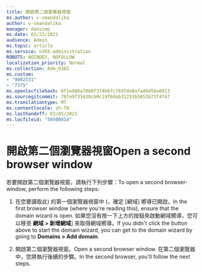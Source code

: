 ```yaml
---
title: 開啟第二個瀏覽器視窗
ms.author: v-smandalika
author: v-smandalika
manager: dansimp
ms.date: 02/23/2021
audience: Admin
ms.topic: article
ms.service: o365-administration
ROBOTS: NOINDEX, NOFOLLOW
localization_priority: Normal
ms.collection: Adm_O365
ms.custom:
- "9002531"
- "7375"
ms.openlocfilehash: 0f1e986a7888f374b67c7847de0afad4458a0913
ms.sourcegitcommit: 78fe9f33438cb0c19f0dab31253b5853b73f4f47
ms.translationtype: MT
ms.contentlocale: zh-TW
ms.lasthandoff: 03/05/2021
ms.locfileid: "50500814"
---
```

# <a name="open-a-second-browser-window"></a><span data-ttu-id="45639-102">開啟第二個瀏覽器視窗</span><span class="sxs-lookup"><span data-stu-id="45639-102">Open a second browser window</span></span>

<span data-ttu-id="45639-103">若要開啟第二個瀏覽器視窗，請執行下列步驟：</span><span class="sxs-lookup"><span data-stu-id="45639-103">To open a second browser-window, perform the following steps:</span></span>

1. <span data-ttu-id="45639-104">在您要讀取此) 的第一個瀏覽器視窗中 (，確定 [網域] 嚮導已開啟。</span><span class="sxs-lookup"><span data-stu-id="45639-104">In the first browser window (where you're reading this), ensure that the domain wizard is open.</span></span> <span data-ttu-id="45639-105">如果您沒有按一下上方的按鈕來啟動網域嚮導，您可以移至 **網域 > 新增網域**] 來取得網域嚮導。</span><span class="sxs-lookup"><span data-stu-id="45639-105">If you didn't click the button above to start the domain wizard, you can get to the domain wizard by going to **Domains > Add domain**.</span></span>

2. <span data-ttu-id="45639-106">開啟第二個瀏覽器視窗。</span><span class="sxs-lookup"><span data-stu-id="45639-106">Open a second browser window.</span></span> <span data-ttu-id="45639-107">在第二個瀏覽器中，您將執行後續的步驟。</span><span class="sxs-lookup"><span data-stu-id="45639-107">In the second browser, you'll follow the next steps.</span></span>
